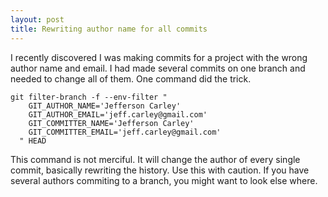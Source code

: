 ```yaml
---
layout: post
title: Rewriting author name for all commits
---
```


I recently discovered I was making commits for a project with the wrong author
name and email.  I had made several commits on one branch and needed to change
all of them.  One command did the trick.

    git filter-branch -f --env-filter "
        GIT_AUTHOR_NAME='Jefferson Carley'
        GIT_AUTHOR_EMAIL='jeff.carley@gmail.com'
        GIT_COMMITTER_NAME='Jefferson Carley'
        GIT_COMMITTER_EMAIL='jeff.carley@gmail.com'
      " HEAD

This command is not merciful.  It will change the author of every single commit,
basically rewriting the history.  Use this with caution.  If you have several
authors commiting to a branch, you might want to look else where.
